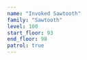 ```yaml
---
name: "Invoked Sawtooth"
family: "Sawtooth"
level: 100
start_floor: 93
end_floor: 98
patrol: true
---
```

